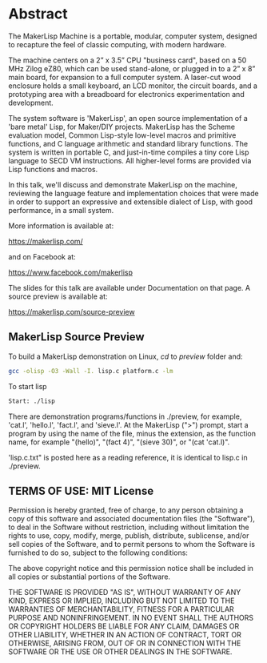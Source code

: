 # Abstract

The MakerLisp Machine is a portable, modular, computer system, designed to recapture the feel of classic computing, with modern hardware.

The machine centers on a 2” x 3.5” CPU "business card", based on a 50 MHz Zilog eZ80, which can be used stand-alone, or plugged in to a 2” x 8” main board, for expansion to a full computer system. A laser-cut wood enclosure holds a small keyboard, an LCD monitor, the circuit boards, and a prototyping area with a breadboard for electronics experimentation and development.

The system software is 'MakerLisp', an open source implementation of a 'bare metal' Lisp, for Maker/DIY projects. MakerLisp has the Scheme evaluation model, Common Lisp-style low-level macros and primitive functions, and C language arithmetic and standard library functions. The system is written in portable C, and just-in-time compiles a tiny core Lisp language to SECD VM instructions. All higher-level forms are provided via Lisp functions and macros.

In this talk, we'll discuss and demonstrate MakerLisp on the machine, reviewing the language feature and implementation choices that were made in order to support an expressive and extensible dialect of Lisp, with good performance, in a small system.

More information is available at:

  https://makerlisp.com/

and on Facebook at:

  https://www.facebook.com/makerlisp

The slides for this talk are available under Documentation on that page.  A source preview is available at:

  https://makerlisp.com/source-preview
  
## MakerLisp Source Preview

To build a MakerLisp demonstration on Linux, _cd_ to _preview_ folder and:

```bash
gcc -olisp -O3 -Wall -I. lisp.c platform.c -lm
```

To start lisp

```bash
Start: ./lisp
```

There are demonstration programs/functions in ./preview, for example, 'cat.l', 'hello.l', 'fact.l', and 'sieve.l'. At the MakerLisp (">") prompt, start a program by using the name of the file, minus the extension, as the function name, for example "(hello)", "(fact 4)", "(sieve 30)", or "(cat 'cat.l)".

'lisp.c.txt" is posted here as a reading reference, it is identical to lisp.c in ./preview.

## TERMS OF USE: MIT License

 Permission is hereby granted, free of charge, to any person obtaining a copy of this software and associated documentation
 files (the "Software"), to deal in the Software without restriction, including without limitation the rights to use, copy,
 modify, merge, publish, distribute, sublicense, and/or sell copies of the Software, and to permit persons to whom the
 Software is furnished to do so, subject to the following conditions:
 
 The above copyright notice and this permission notice shall be included in all copies or substantial portions of the
 Software.
 
 THE SOFTWARE IS PROVIDED "AS IS", WITHOUT WARRANTY OF ANY KIND, EXPRESS OR IMPLIED, INCLUDING BUT NOT LIMITED TO THE
 WARRANTIES OF MERCHANTABILITY, FITNESS FOR A PARTICULAR PURPOSE AND NONINFRINGEMENT. IN NO EVENT SHALL THE AUTHORS OR
 COPYRIGHT HOLDERS BE LIABLE FOR ANY CLAIM, DAMAGES OR OTHER LIABILITY, WHETHER IN AN ACTION OF CONTRACT, TORT OR OTHERWISE,
 ARISING FROM, OUT OF OR IN CONNECTION WITH THE SOFTWARE OR THE USE OR OTHER DEALINGS IN THE SOFTWARE.

